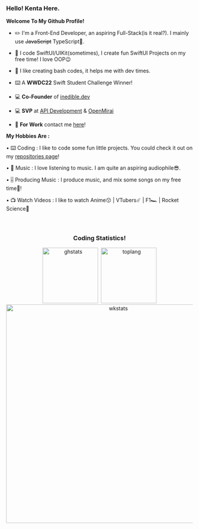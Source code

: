 <!--![ibframe](https://user-images.githubusercontent.com/35761701/163727732-0dff1d22-3eb8-4a59-a504-c5b70d784ada.png) -->

### **Hello! Kenta Here.**

**Welcome To My Github Profile!**
  
  - ✏️ I'm a Front-End Developer, an aspiring Full-Stack(is it real?). I mainly use ~~JavaScript~~ TypeScript🤣.

  - 📱 I code SwiftUI/UIKit(sometimes), I create fun SwiftUI Projects on my free time! I love OOP😉

  - 💾 I like creating bash codes, it helps me with dev times.

  - ⌨️ A **WWDC22** Swift Student Challenge Winner!
  
  - 💻 **Co-Founder** of [inedible.dev](https://github.com/inedible-dev)

  - 💻 **SVP** at [API Development](https://github.com/api-development) & [OpenMirai](https://github.com/openmirai)

  - 💼 **For Work** contact me [here](mailto:wongkraiwich@inedible.dev?subject=From%20GitHub)!

**My Hobbies Are :**
   
   • ⌨️ Coding : I like to code some fun little projects. You could check it out on my [repositories page](https://github.com/Kentakoong?tab=repositories)!
   
   • 🎵 Music : I love listening to music. I am quite an aspiring audiophile😎.
   
   • 🎚 Producing Music : I produce music, and mix some songs on my free time📼!
  
   • 📺 Watch Videos : I like to watch Anime😗  |  VTubers☄️  |  F1🏎️  |  Rocket Science🚀
 
<br/>
<h2 align="center"></h2>
<h3 align="center">Coding Statistics!</h3>
 <div align="center">
<img src="https://github-readme-stats.vercel.app/api?hide_rank=true&show_icons=true&include_all_commits=false&count_private=true&disable_animations=false&theme=dark&locale=en&hide_border=true&custom_title=Github&nbsp;Stats&username=Kentakoong" height="150" alt="ghstats"  />&nbsp;&nbsp;<img src="https://github-readme-stats.vercel.app/api/top-langs/?username=kentakoong&theme=dark&layout=compact&langs_count=4&disable_animations=false&hide_border=true&custom_title=Public&nbsp;Repos&nbsp;Used&nbsp;Languages" height="150" alt="toplang"  />
<img src="https://github-readme-stats.vercel.app/api/wakatime?username=kentakoong&layout=compact&theme=dark&disable_animations=false&langs_count=8&hide_border=true" width="590" alt="wkstats"  /></div>
